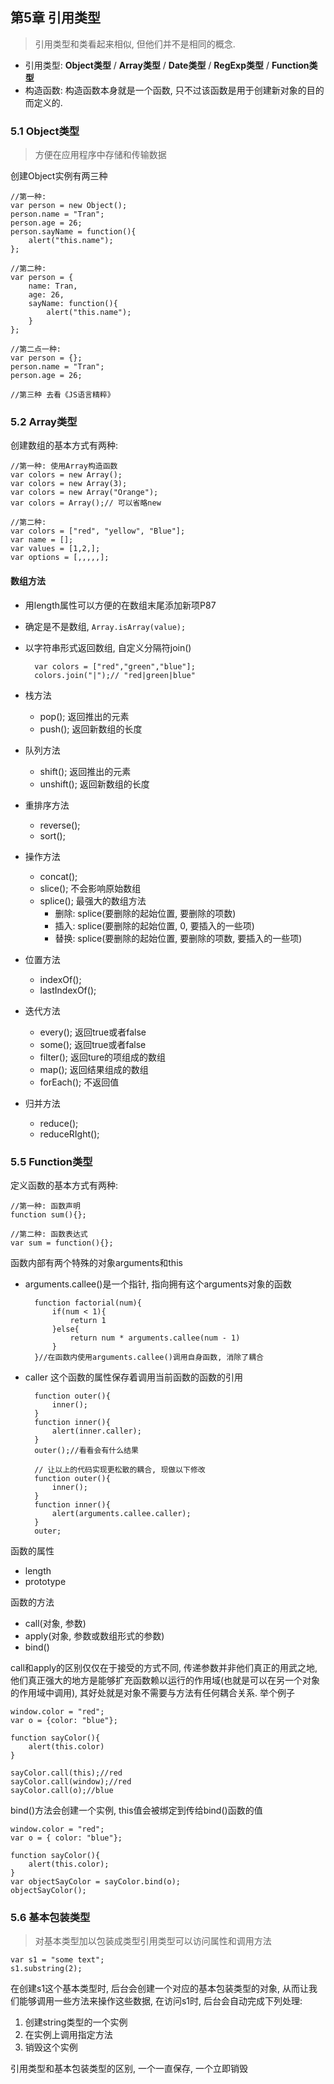 <link rel="stylesheet" href="http://yandex.st/highlightjs/6.1/styles/default.min.css">
<script src="http://yandex.st/highlightjs/6.1/highlight.min.js"></script>
<script>
    hljs.tabReplace = '    ';
    hljs.initHighlightingOnLoad();
</script>

## 第5章 引用类型

> 引用类型和类看起来相似, 但他们并不是相同的概念.

- 引用类型: **Object类型** / **Array类型** / **Date类型** / **RegExp类型** / **Function类型** 
- 构造函数: 构造函数本身就是一个函数, 只不过该函数是用于创建新对象的目的而定义的.

### 5.1 Object类型
> 方便在应用程序中存储和传输数据

创建Object实例有两三种
	
	//第一种:
	var person = new Object();
	person.name = "Tran";
	person.age = 26;
	person.sayName = function(){
		alert("this.name");
	};
	
	//第二种:
	var person = {
		name: Tran,
		age: 26,
		sayName: function(){
			alert("this.name");
		}
	};
		
	//第二点一种:
	var person = {};
	person.name = "Tran";
	person.age = 26;
	
	//第三种 去看《JS语言精粹》
	
### 5.2 Array类型
	
创建数组的基本方式有两种:

	//第一种: 使用Array构造函数
	var colors = new Array();
	var colors = new Array(3);
	var colors = new Array("Orange");
	var colors = Array();// 可以省略new
	
	//第二种: 
	var colors = ["red", "yellow", "Blue"];
	var name = [];
	var values = [1,2,];
	var options = [,,,,,];	
	
#### 数组方法
	
- 用length属性可以方便的在数组末尾添加新项P87
- 确定是不是数组, `Array.isArray(value);`
- 以字符串形式返回数组, 自定义分隔符join()
	
		var colors = ["red","green","blue"];
		colors.join("|");// "red|green|blue"
		
- 栈方法 
	- pop(); 返回推出的元素
	- push(); 返回新数组的长度
- 队列方法
	- shift(); 返回推出的元素
	- unshift(); 返回新数组的长度
- 重排序方法
	- reverse();
	- sort();
- 操作方法
	- concat();
	- slice(); 不会影响原始数组
	- splice(); 最强大的数组方法
		- 删除: splice(要删除的起始位置, 要删除的项数)
		- 插入: splice(要删除的起始位置, 0, 要插入的一些项)
		- 替换: splice(要删除的起始位置, 要删除的项数, 要插入的一些项)
- 位置方法
	- indexOf();
	- lastIndexOf();
- 迭代方法
	- every(); 返回true或者false
	- some(); 返回true或者false
	- filter(); 返回ture的项组成的数组
	- map(); 返回结果组成的数组
	- forEach(); 不返回值
- 归并方法
	- reduce();
	- reduceRIght();

### 5.5 Function类型

定义函数的基本方式有两种:

	//第一种: 函数声明
	function sum(){};
	
	//第二种: 函数表达式
	var sum = function(){};
	
函数内部有两个特殊的对象arguments和this

- arguments.callee()是一个指针, 指向拥有这个arguments对象的函数

		function factorial(num){
			if(num < 1){
				return 1
			}else{
				return num * arguments.callee(num - 1)
			}
		}//在函数内使用arguments.callee()调用自身函数, 消除了耦合
- caller 这个函数的属性保存着调用当前函数的函数的引用

		function outer(){
			inner();
		}
		function inner(){
			alert(inner.caller);
		}
		outer();//看看会有什么结果
		
		// 让以上的代码实现更松散的耦合, 现做以下修改
		function outer(){
			inner();
		}
		function inner(){
			alert(arguments.callee.caller);
		}
		outer;
		
函数的属性

- length
- prototype

函数的方法

- call(对象, 参数)
- apply(对象, 参数或数组形式的参数)
- bind()

call和apply的区别仅仅在于接受的方式不同, 传递参数并非他们真正的用武之地, 他们真正强大的地方是能够扩充函数赖以运行的作用域(也就是可以在另一个对象的作用域中调用), 其好处就是对象不需要与方法有任何耦合关系. 举个例子

	window.color = "red";
	var o = {color: "blue"};
	
	function sayColor(){
		alert(this.color)
	}
	
	sayColor.call(this);//red
	sayColor.call(window);//red
	sayColor.call(o);//blue

bind()方法会创建一个实例, this值会被绑定到传给bind()函数的值

	window.color = "red";
	var o = { color: "blue"};
	
	function sayColor(){
		alert(this.color);
	}
	var objectSayColor = sayColor.bind(o);
	objectSayColor();
	
### 5.6 基本包装类型
> 对基本类型加以包装成类型引用类型可以访问属性和调用方法

	var s1 = "some text";
	s1.substring(2);

在创建s1这个基本类型时, 后台会创建一个对应的基本包装类型的对象, 从而让我们能够调用一些方法来操作这些数据, 在访问s1时, 后台会自动完成下列处理: 
	
1. 创建string类型的一个实例
2. 在实例上调用指定方法
3. 销毁这个实例

引用类型和基本包装类型的区别, 一个一直保存, 一个立即销毁












